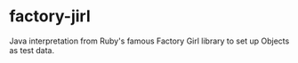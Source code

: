 # factory-jirl
Java interpretation from Ruby's famous Factory Girl library to set up Objects as test data.
